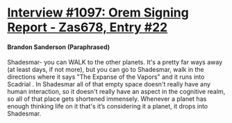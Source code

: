 # [Interview #1097: Orem Signing Report - Zas678, Entry #22](https://www.theoryland.com/intvmain.php?i=1097#22)

#### Brandon Sanderson (Paraphrased)

Shadesmar- you can WALK to the other planets. It's a pretty far ways away (at least days, if not more), but you can go to Shadesmar, walk in the directions where it says "The Expanse of the Vapors" and it runs into Scadrial . In Shadesmar all of that empty space doesn't really have any human interaction, so it doesn't really have an aspect in the cognitive realm, so all of that place gets shortened immensely. Whenever a planet has enough thinking life on it that's it’s considering it a planet, it drops into Shadesmar.

